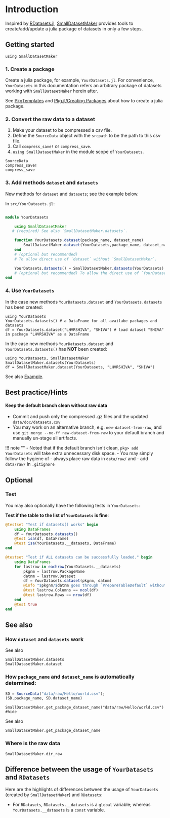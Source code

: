 # Introduction

Inspired by [RDatasets.jl](https://github.com/JuliaStats/RDatasets.jl), [SmallDatasetMaker](https://github.com/okatsn/SmallDatasetMaker.jl) provides tools to create/add/update a julia package of datasets in only a few steps.


## Getting started

```@setup thispage
using SmallDatasetMaker
```

### 1. Create a package
Create a julia package, for example, `YourDatasets.jl`. For convenience, `YourDatasets` in this documentation refers an arbitrary package of datasets working with `SmallDatasetMaker` herein after.

See [PkgTemplates](https://github.com/JuliaCI/PkgTemplates.jl) and [Pkg.jl/Creating Packages](https://pkgdocs.julialang.org/v1/creating-packages/) about how to create a julia package.

### 2. Convert the raw data to a dataset

1. Make your dataset to be compressed a csv file.
2. Define the `SourceData` object with the `srcpath` to be the path to this csv file.
3. Call `compress_save!` or `compress_save`.
4. `using SmallDatasetMaker` in the module scope of `YourDatasets`.

```@docs
SourceData
compress_save!
compress_save
```

### 3. Add methods `dataset` and `datasets`
New methods for `dataset` and `datasets`; see the example below.

In `src/YourDatasets.jl`:
```julia

module YourDatasets

    using SmallDatasetMaker
   # (required) See also `SmallDatasetMaker.datasets`.

    function YourDatasets.dataset(package_name, dataset_name)
        SmallDatasetMaker.dataset(YourDatasets,package_name, dataset_name)
    end 
    # (optional but recommended) 
    # To allow direct use of `dataset` without `SmallDatasetMaker`.

    YourDatasets.datasets() = SmallDatasetMaker.datasets(YourDatasets) 
    # (optional but recommended) To allow the direct use of `YourDatasets.datasets()`
end

```

### 4. Use `YourDatasets`

In the case new methods `YourDatasets.dataset` and `YourDatasets.datasets` has been created:
```julia-repl
using YourDatasets
YourDatasets.datasets() # a DataFrame for all availabe packages and datasets
df = YourDatasets.dataset("LHVRSHIVA", "SHIVA") # load dataset "SHIVA" in package "LHVRSHIVA" as a DataFrame
```

In the case new methods `YourDatasets.dataset` and `YourDatasets.datasets()` has **NOT** been created:
```julia-repl
using YourDatasets, SmallDatasetMaker
SmallDatasetMaker.datasets(YourDatasets)
df = SmallDatasetMaker.dataset(YourDatasets, "LHVRSHIVA", "SHIVA")
```

See also [Example](@ref).

## Best practice/Hints

#### Keep the default branch clean without raw data
- Commit and push only the compressed .gz files and the updated `data/doc/datasets.csv`
- You may work on an alternative branch, e.g. `new-dataset-from-raw`, and use `git merge --no-ff new-dataset-from-raw` to your default branch and manually un-stage all artifacts.

!!! note ""
    - Noted that if the default branch isn't clean, `pkg> add YourDatasets` will take extra unnecessary disk space.
    - You may simply follow the hygiene of 
      - always place raw data in `data/raw/` and 
      - add `data/raw/` in `.gitignore`


## Optional
### Test
You may also optionally have the following tests in `YourDatasets`:

**Test if the table to the list of `YourDatasets` is fine**:
```julia
@testset "Test if datasets() works" begin
    using DataFrames
    df = YourDatasets.datasets()
    @test isa(df, DataFrame)
    @test isa(YourDatasets.__datasets, DataFrame)
end

```


```julia
@testset "Test if ALL datasets can be successfully loaded." begin
    using DataFrames
    for lastrow in eachrow(YourDatasets.__datasets)
        pkgnm = lastrow.PackageName
        datnm = lastrow.Dataset
        df = YourDatasets.dataset(pkgnm, datnm)
        @info "$pkgnm/$datnm goes through `PrepareTableDefault` without error."
        @test lastrow.Columns == ncol(df)
        @test lastrow.Rows == nrow(df)
    end
    @test true
end
```

## See also
### How `dataset` and `datasets` work

See also
```@docs
SmallDatasetMaker.datasets
SmallDatasetMaker.dataset
```

### How `package_name` and `dataset_name` is automatically determined:
```julia
SD = SourceData("data/raw/Hello/world.csv");
(SD.package_name, SD.dataset_name)
```
```@example thispage
SmallDatasetMaker.get_package_dataset_name("data/raw/Hello/world.csv") #hide
```


See also
```@docs
SmallDatasetMaker.get_package_dataset_name
```


### Where is the raw data
```@docs
SmallDatasetMaker.dir_raw
```

## Difference between the usage of `YourDatasets` and `RDatasets`
Here are the highlights of differences between the usage of `YourDatasets` (created by `SmallDatasetMaker`) and `RDatasets`:
- For `RDatasets`, `RDatasets.__datasets` is a `global` variable; whereas `YourDatasets.__datasets` is a `const` variable.